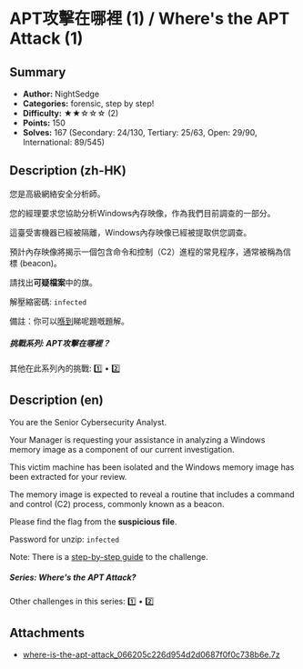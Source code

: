 APT攻擊在哪裡 (1) / Where's the APT Attack (1)
===

## Summary

* **Author:** NightSedge
* **Categories:** forensic, step by step!
* **Difficulty:** ★★☆☆☆ (2)
* **Points:** 150
* **Solves:** 167 (Secondary: 24/130, Tertiary: 25/63, Open: 29/90, International: 89/545)

## Description (zh-HK)

您是高級網絡安全分析師。

您的經理要求您協助分析Windows內存映像，作為我們目前調查的一部分。

這臺受害機器已經被隔離，Windows內存映像已經被提取供您調查。

預計內存映像將揭示一個包含命令和控制（C2）進程的常見程序，通常被稱為信標 (beacon)。

請找出**可疑檔案**中的旗。

解壓縮密碼: `infected`

備註：你可以[喺到](https://hackmd.io/@blackb6a/hkcert-ctf-2024-i-zh-822c35d7b9267b73)睇呢題嘅題解。


##### 挑戰系列: APT攻擊在哪裡？

其他在此系列內的挑戰: [1️⃣](/challenges/149915428) • [2️⃣](/challenges/28686476)

## Description (en)

You are the Senior Cybersecurity Analyst.

Your Manager is requesting your assistance in analyzing a Windows memory image as a component of our current investigation.

This victim machine has been isolated and the Windows memory image has been extracted for your review.

The memory image is expected to reveal a routine that includes a command and control (C2) process, commonly known as a beacon.

Please find the flag from the **suspicious file**.

Password for unzip: `infected`

Note: There is a [step-by-step guide](https://hackmd.io/@blackb6a/hkcert-ctf-2024-i-en-8381451153faac4a) to the challenge.


##### Series: Where's the APT Attack?

Other challenges in this series: [1️⃣](/challenges/149915428) • [2️⃣](/challenges/28686476)

## Attachments

- [where-is-the-apt-attack_066205c226d954d2d0687f0f0c738b6e.7z](https://github.com/blackb6a/hkcert-ctf-2024-challenges/releases/download/v1.0.0/where-is-the-apt-attack_066205c226d954d2d0687f0f0c738b6e.7z)




